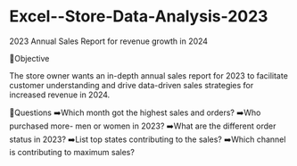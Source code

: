 # Excel--Store-Data-Analysis-2023

2023 Annual Sales Report for revenue growth in 2024

🔎Objective

The store owner wants an in-depth annual sales report for 2023 to facilitate customer understanding and drive data-driven sales strategies for increased revenue in 2024.

📌Questions
➡️Which month got the highest sales and orders?
➡️Who purchased more- men or women in 2023?
➡️What are the different order status in 2023?
➡️List top states contributing to the sales?
➡️Which channel is contributing to maximum sales?
